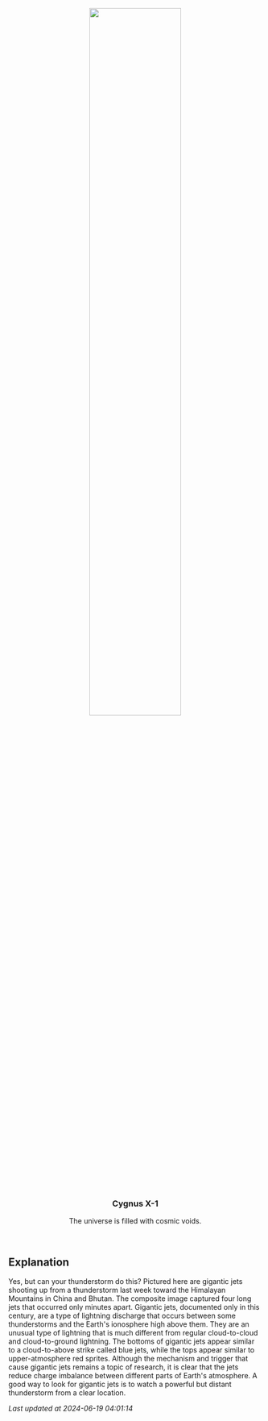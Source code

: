 <p align='center'>
    <img src='https://apod.nasa.gov/apod/image/2406/GiganticJets_Xuanhua_960.jpg' width='60%' />
    <h3 align="center">Cygnus X-1</h3>
    <p align="center">The universe is filled with cosmic voids.</p>
</p>
<br/>

Explanation
--
Yes, but can your thunderstorm do this? Pictured here are gigantic jets shooting up from a thunderstorm last week toward the Himalayan Mountains in China and Bhutan. The composite image captured four long jets that occurred only minutes apart. Gigantic jets, documented only in this century, are a type of lightning discharge that occurs between some thunderstorms and the Earth's ionosphere high above them.  They are an unusual type of lightning that is much different from regular cloud-to-cloud and cloud-to-ground lightning. The bottoms of gigantic jets appear similar to a  cloud-to-above strike called blue jets, while the tops appear similar to upper-atmosphere red sprites. Although the mechanism and trigger that cause gigantic jets remains a topic of research, it is clear that the jets reduce charge imbalance between different parts of Earth's atmosphere.  A good way to look for gigantic jets is to watch a powerful but distant thunderstorm from a clear location.


*Last updated at 2024-06-19 04:01:14*
